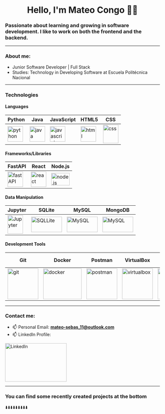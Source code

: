 <h1 align="center">Hello, I'm Mateo Congo 👋🏽</h1>

### Passionate about learning and growing in software development. I like to work on both the frontend and the backend.

---

### About me:

- Junior Software Developer | Full Stack
- Studies: Technology in Developing Software at Escuela Politécnica Nacional

---

### Technologies

#### Languages
| Python |Java| JavaScript | HTML5 | CSS |
|--------|----|------------|-------|-----|
| <img src="https://prepinstadotcom.s3.ap-south-1.amazonaws.com/wp-content/uploads/2020/07/python-removebg-preview.webp" alt="python" width="50" height="50"/> |<img src="https://cdn4.iconfinder.com/data/icons/logos-and-brands/512/181_Java_logo_logos-512.png" alt="java" width="50" height="50"/>| <img src="https://cdn2.iconfinder.com/data/icons/designer-skills/128/code-programming-javascript-software-develop-command-language-512.png" alt="javascript" width="50" height="50"/> | <img src="https://serprogramador.com.ar/wp-content/uploads/2018/09/Html5_diseno_web-1.png" alt="html" width="50" height="50"/> | <img src="https://upload.wikimedia.org/wikipedia/commons/thumb/d/d5/CSS3_logo_and_wordmark.svg/800px-CSS3_logo_and_wordmark.svg.png" alt="css" width="50" height="60"/> |

#### Frameworks/Libraries
| FastAPI | React | Node.js |
|---------|-------|---------|
| <img src="https://cdn.worldvectorlogo.com/logos/fastapi.svg" alt="fastAPI" width="50" height="50"/> | <img src="https://upload.wikimedia.org/wikipedia/commons/thumb/4/47/React.svg/1200px-React.svg.png" alt="react" width="50" height="50"/> | <img src="https://upload.wikimedia.org/wikipedia/commons/thumb/d/d9/Node.js_logo.svg/1200px-Node.js_logo.svg.png" alt="node.js" width="60" height="40"/> |

#### Data Manipulation
| Jupyter | SQLite | MySQL | MongoDB |
|---------|--------|-------|-------|
| <img src="https://upload.wikimedia.org/wikipedia/commons/thumb/3/38/Jupyter_logo.svg/883px-Jupyter_logo.svg.png" alt="Jupyter" width="50" height="60"/> | <img src="https://upload.wikimedia.org/wikipedia/commons/thumb/3/38/SQLite370.svg/2560px-SQLite370.svg.png" alt="SQLLite" width="100" height="50"/> | <img src="https://zonatecnologicaecc.com/wp-content/uploads/2022/11/MySQL-logo.png" alt="MySQL" width="100" height="50"/> | <img src="https://upload.wikimedia.org/wikipedia/commons/thumb/9/93/MongoDB_Logo.svg/2560px-MongoDB_Logo.svg.png" alt="MySQL" width="100" height="50"/>|


#### Development Tools
| Git | Docker | Postman | VirtualBox | Swagger | Visual Studio Code | PyCharm |
|-----|--------|---------|------------|---------|--------------------|---------|
| <img src="https://upload.wikimedia.org/wikipedia/commons/thumb/3/3f/Git_icon.svg/2048px-Git_icon.svg.png" alt="git" width="100" height="100"/> | <img src="https://1000logos.net/wp-content/uploads/2021/11/Docker-Logo-2013.png" alt="docker" width="125" height="100"/> | <img src="https://cdn.worldvectorlogo.com/logos/postman.svg" alt="postman" width="100" height="100"/> | <img src="https://upload.wikimedia.org/wikipedia/commons/d/d5/Virtualbox_logo.png" alt="virtualbox" width="100" height="100"/> | <img src="[https://static-00.iconduck.com/assets.00/swagger-icon-1024x1024-09037v1r.png](https://encrypted-tbn0.gstatic.com/images?q=tbn:ANd9GcRZZUQ4WFJlz5ZGUmdl0L5vrGJeFtw6vN5oQQ&s)" alt="swagger" width="100" height="100"/> | <img src="https://uxwing.com/wp-content/themes/uxwing/download/brands-and-social-media/visual-studio-code-icon.png" alt="visual studio code" width="100" height="100"/> | <img src="https://upload.wikimedia.org/wikipedia/commons/thumb/1/1d/PyCharm_Icon.svg/250px-PyCharm_Icon.svg.png" alt="PyCharm" width="100" height="100"/> |


---

### Contact me:

- 📫 Personal Email: **mateo-sebas_11@outlook.com**
- 📫 LinkedIn Profile:

<a href="https://www.linkedin.com/in/mateo-congo-b65a0a27b/" target="_blank"><img src="https://download.logo.wine/logo/LinkedIn/LinkedIn-Logo.wine.png" alt="LinkedIn" width="200" height="125"></a>

---

### You can find some recently created projects at the bottom

  ⬇️⬇️⬇️⬇️⬇️⬇️⬇️⬇️⬇️
